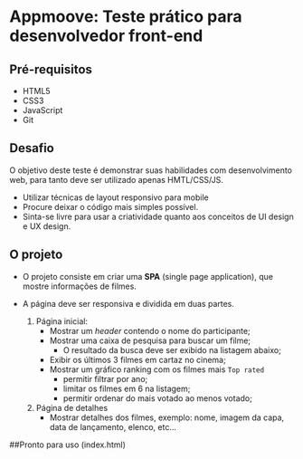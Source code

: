 # Appmoove: Teste prático para desenvolvedor front-end

## Pré-requisitos
* HTML5
* CSS3
* JavaScript
* Git

## Desafio

O objetivo deste teste é demonstrar suas habilidades com desenvolvimento web, para tanto deve ser utilizado apenas HMTL/CSS/JS.
 - Utilizar técnicas de layout responsivo para mobile
 - Procure deixar o código mais simples possível.
 - Sinta-se livre para usar a criatividade quanto aos conceitos de UI design e UX design.

## O projeto
 - O projeto consiste em criar uma **SPA** (single page application), que mostre informações de filmes.
 - A página deve ser responsiva e dividida em duas partes. 

 	1. Página inicial:
 		- Mostrar um *header* contendo o nome do participante;
 		- Mostrar uma caixa de pesquisa para buscar um filme;
 			- O resultado da busca deve ser exibido na listagem abaixo;
 		- Exibir os últimos 3 filmes em cartaz no cinema;
 		- Mostrar um gráfico ranking com os filmes mais `Top rated`
		 	- permitir filtrar por ano;
			- limitar os filmes em 6 na listagem;
			- permitir ordenar do mais votado ao menos votado;
 	2. Página de detalhes
 		- Mostrar detalhes dos filmes, exemplo: nome, imagem da capa, data de lançamento, elenco, etc...
  
##Pronto para uso (index.html)